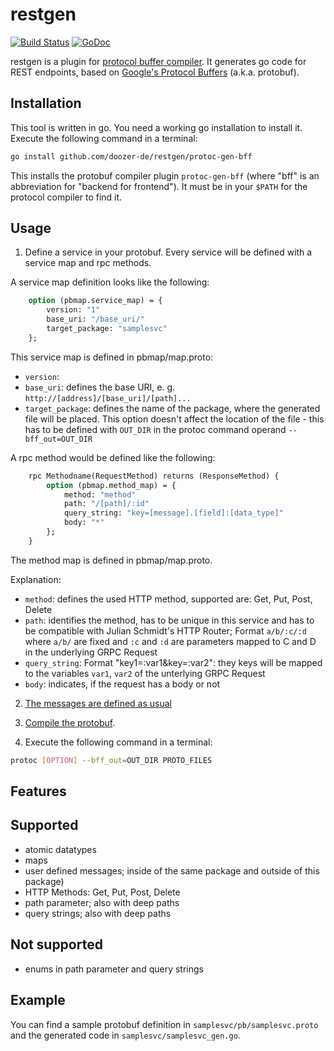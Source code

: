 restgen
=======

[![Build Status](https://travis-ci.org/doozer-de/restgen.svg?branch=master)](https://travis-ci.org/doozer-de/restgen)
[![GoDoc](https://godoc.org/github.com/doozer-de/restgen?status.svg)](https://godoc.org/github.com/doozer-de/restgen)

restgen is a plugin for [protocol buffer compiler](https://github.com/google/protobuf).
It generates go code for REST endpoints, based on [Google's Protocol Buffers](https://github.com/google/protobuf) (a.k.a. protobuf).

Installation
------------

This tool is written in go. You need a working go installation to install
it. Execute the following command in a terminal:

```bash
go install github.com/doozer-de/restgen/protoc-gen-bff
```

This installs the protobuf compiler plugin `protoc-gen-bff` (where "bff"
is an abbreviation for "backend for frontend"). It must be in your `$PATH`
for the protocol compiler to find it.

Usage
-----

1. Define a service in your protobuf. Every service will be defined with a service map and rpc methods.

A service map definition looks like the following:

```protobuf
	option (pbmap.service_map) = {
		version: "1"
		base_uri: "/base_uri/"
		target_package: "samplesvc"
	};
```

This service map is defined in pbmap/map.proto:

- `version`:
- `base_uri`: defines the base URI, e. g. `http://[address]/[base_uri]/[path]...`
- `target_package`: defines the name of the package, where the generated
  file will be placed. This option doesn't affect the location of the
  file - this has to be defined with `OUT_DIR` in the protoc command operand
  `--bff_out=OUT_DIR`

A rpc method would be defined like the following:

```protobuf
	rpc Methodname(RequestMethod) returns (ResponseMethod) {
		option (pbmap.method_map) = {
            method: "method"
            path: "/[path]/:id"
            query_string: "key=[message].[field]:[data_type]"
            body: "*"
        };
    }
```

The method map is defined in pbmap/map.proto.

Explanation:

- `method`: defines the used HTTP method, supported are: Get, Put, Post, Delete
- `path`: identifies the method, has to be unique in this service and
  has to be compatible with Julian Schmidt's HTTP Router; Format `a/b/:c/:d`
  where `a/b/` are fixed and `:c` and `:d` are parameters mapped to C and D in
  the underlying GRPC Request
- `query_string`: Format "key1=:var1&key=:var2": they keys will be mapped
  to the variables `var1`, `var2` of the unterlying GRPC Request
- `body`: indicates, if the request has a body or not

2. [The messages are defined as usual](https://developers.google.com/protocol-buffers/docs/proto#simple)

3. [Compile the protobuf](https://developers.google.com/protocol-buffers/docs/gotutorial#compiling-your-protocol-buffers).

4. Execute the following command in a terminal:

```bash
protoc [OPTION] --bff_out=OUT_DIR PROTO_FILES
```

Features
--------

## Supported

- atomic datatypes
- maps
- user defined messages; inside of the same package and outside of this package)
- HTTP Methods: Get, Put, Post, Delete
- path parameter; also with deep paths
- query strings; also with deep paths

## Not supported

- enums in path parameter and query strings

Example
-------

You can find a sample protobuf definition in
`samplesvc/pb/samplesvc.proto` and the generated code in
`samplesvc/samplesvc_gen.go`.


